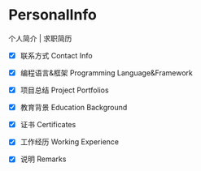 # PersonalInfo
个人简介 | 求职简历

- [x] 联系方式 Contact Info
- [x] 编程语言&框架 Programming Language&Framework
- [x] 项目总结 Project Portfolios
- [x] 教育背景 Education Background
- [x] 证书 Certificates
- [x] 工作经历 Working Experience
- [x] 说明 Remarks

